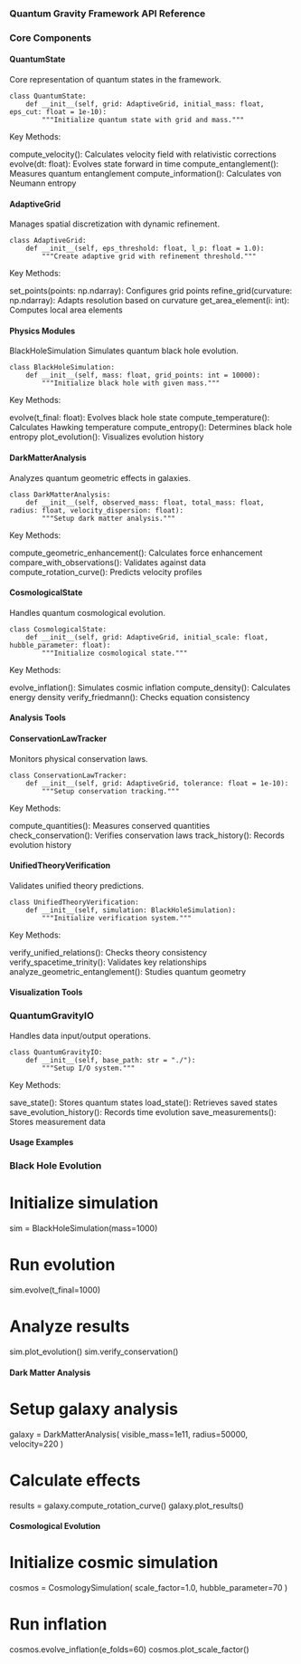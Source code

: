 ### Quantum Gravity Framework API Reference

### Core Components

#### QuantumState

Core representation of quantum states in the framework.

```
class QuantumState:
    def __init__(self, grid: AdaptiveGrid, initial_mass: float, eps_cut: float = 1e-10):
        """Initialize quantum state with grid and mass."""
```
Key Methods:

compute_velocity(): Calculates velocity field with relativistic corrections
evolve(dt: float): Evolves state forward in time
compute_entanglement(): Measures quantum entanglement
compute_information(): Calculates von Neumann entropy

#### AdaptiveGrid
Manages spatial discretization with dynamic refinement.

```
class AdaptiveGrid:
    def __init__(self, eps_threshold: float, l_p: float = 1.0):
        """Create adaptive grid with refinement threshold."""
```

Key Methods:

set_points(points: np.ndarray): Configures grid points
refine_grid(curvature: np.ndarray): Adapts resolution based on curvature
get_area_element(i: int): Computes local area elements

#### Physics Modules

BlackHoleSimulation
Simulates quantum black hole evolution.

```
class BlackHoleSimulation:
    def __init__(self, mass: float, grid_points: int = 10000):
        """Initialize black hole with given mass."""
```

Key Methods:

evolve(t_final: float): Evolves black hole state
compute_temperature(): Calculates Hawking temperature
compute_entropy(): Determines black hole entropy
plot_evolution(): Visualizes evolution history

#### DarkMatterAnalysis
Analyzes quantum geometric effects in galaxies.

```
class DarkMatterAnalysis:
    def __init__(self, observed_mass: float, total_mass: float, radius: float, velocity_dispersion: float):
        """Setup dark matter analysis."""
```

Key Methods:

compute_geometric_enhancement(): Calculates force enhancement
compare_with_observations(): Validates against data
compute_rotation_curve(): Predicts velocity profiles

#### CosmologicalState
Handles quantum cosmological evolution.

```
class CosmologicalState:
    def __init__(self, grid: AdaptiveGrid, initial_scale: float, hubble_parameter: float):
        """Initialize cosmological state."""
```

Key Methods:

evolve_inflation(): Simulates cosmic inflation
compute_density(): Calculates energy density
verify_friedmann(): Checks equation consistency

#### Analysis Tools
#### ConservationLawTracker
Monitors physical conservation laws.

```
class ConservationLawTracker:
    def __init__(self, grid: AdaptiveGrid, tolerance: float = 1e-10):
        """Setup conservation tracking."""
```

Key Methods:

compute_quantities(): Measures conserved quantities
check_conservation(): Verifies conservation laws
track_history(): Records evolution history

#### UnifiedTheoryVerification

Validates unified theory predictions.

```
class UnifiedTheoryVerification:
    def __init__(self, simulation: BlackHoleSimulation):
        """Initialize verification system."""
```

Key Methods:

verify_unified_relations(): Checks theory consistency
verify_spacetime_trinity(): Validates key relationships
analyze_geometric_entanglement(): Studies quantum geometry

#### Visualization Tools
### QuantumGravityIO
Handles data input/output operations.

```
class QuantumGravityIO:
    def __init__(self, base_path: str = "./"):
        """Setup I/O system."""
```
Key Methods:

save_state(): Stores quantum states
load_state(): Retrieves saved states
save_evolution_history(): Records time evolution
save_measurements(): Stores measurement data

#### Usage Examples

### Black Hole Evolution
# Initialize simulation
sim = BlackHoleSimulation(mass=1000)

# Run evolution
sim.evolve(t_final=1000)

# Analyze results
sim.plot_evolution()
sim.verify_conservation()

#### Dark Matter Analysis
# Setup galaxy analysis
galaxy = DarkMatterAnalysis(
    visible_mass=1e11,
    radius=50000,
    velocity=220
)

# Calculate effects
results = galaxy.compute_rotation_curve()
galaxy.plot_results()

#### Cosmological Evolution
# Initialize cosmic simulation
cosmos = CosmologySimulation(
    scale_factor=1.0,
    hubble_parameter=70
)

# Run inflation
cosmos.evolve_inflation(e_folds=60)
cosmos.plot_scale_factor()